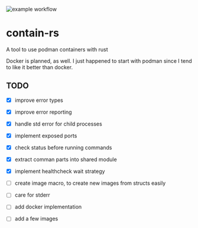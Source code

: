 ![example workflow](https://github.com/reenigneEsrever92/contain-rs/actions/workflows/rust.yml/badge.svg)

# contain-rs
A tool to use podman containers with rust

Docker is planned, as well. I just happened to start with podman since I tend to like it better than docker.

## TODO

- [x] improve error types
- [x] improve error reporting
- [x] handle std error for child processes
- [x] implement exposed ports
- [x] check status before running commands
- [x] extract comman parts into shared module
- [x] implement healthcheck wait strategy
- [ ] create image macro, to create new images from structs easily
- [ ] care for stderr
- [ ] add docker implementation
- [ ] add a few images

